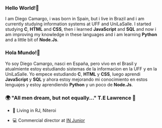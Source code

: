 ### Hello World!👋
I am Diego Camargo, i was born in Spain, but i live in Brazil and i am currently studying information systems at UFF and UniLaSalle.
I started studying **C**, **HTML** and **CSS**, then i learned **JavaScript** and **SQL** and now i am improving my knowledge in these languages and i am learning **Python** and a little bit of **Node.Js**.

### Hola Mundo!👋
Yo soy Diego Camargo, nasci en España, pero vivo en el Brasil y atualmiente estoy estudiando sistemas de la informacion en la UFF y en la UniLaSalle.
Yo empece estudiando **C**, **HTML** y **CSS**, luego aprendi **JavaScript** y **SQL** y ahora estoy mejorando mi conocimiento en estos lenguajes y estoy aprendiendo **Python** y un poco de **Node.Js**.

### 🌍  "All men dream, but not equally..." T.E Lawrence 🧠

-   📍  Living in RJ, Niteroi
    
-   💻  Commercial director at  [IN Junior](https://injunior.com.br/)
